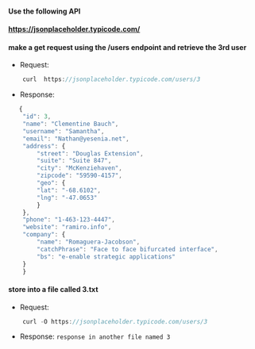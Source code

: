 #### Use the following API
#### https://jsonplaceholder.typicode.com/
#### make a get request using the /users endpoint and retrieve the 3rd user
- Request:
```js
    curl  https://jsonplaceholder.typicode.com/users/3
```
- Response:
```js
   {
    "id": 3,
    "name": "Clementine Bauch",
    "username": "Samantha",
    "email": "Nathan@yesenia.net",
    "address": {
        "street": "Douglas Extension",
        "suite": "Suite 847",
        "city": "McKenziehaven",
        "zipcode": "59590-4157",
        "geo": {
        "lat": "-68.6102",
        "lng": "-47.0653"
        }
    },
    "phone": "1-463-123-4447",
    "website": "ramiro.info",
    "company": {
        "name": "Romaguera-Jacobson",
        "catchPhrase": "Face to face bifurcated interface",
        "bs": "e-enable strategic applications"
    }
    } 
```
#### store into a file called 3.txt
- Request:
```js
    curl -O https://jsonplaceholder.typicode.com/users/3
```
- Response: ```response in another file named 3```